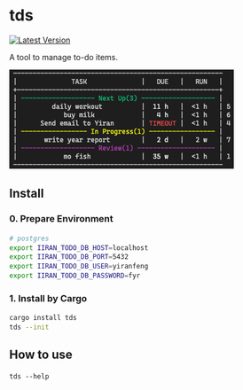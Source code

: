 # tds

[![Latest Version](https://img.shields.io/crates/v/tds.svg)](https://crates.io/crates/tds)

A tool to manage to-do items.

![banner](.readme/banner.png)

## Install

### 0. Prepare Environment

```bash
# postgres
export IIRAN_TODO_DB_HOST=localhost
export IIRAN_TODO_DB_PORT=5432
export IIRAN_TODO_DB_USER=yiranfeng
export IIRAN_TODO_DB_PASSWORD=fyr
```

### 1. Install by Cargo

```bash
cargo install tds
tds --init
```

## How to use

```
tds --help
```